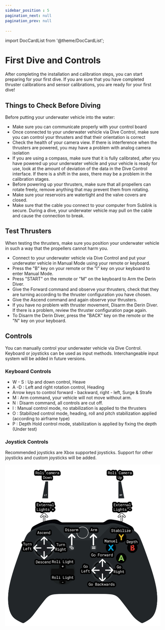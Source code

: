 ```yaml
---
sidebar_position : 5
pagination_next: null
pagination_prev: null

---
```

import DocCardList from '@theme/DocCardList';

# First Dive and Controls

After completing the installation and calibration steps, you can start preparing for your first dive. If you are sure that you have completed thruster calibrations and sensor calibrations, you are ready for your first dive!

## Things to Check Before Diving

Before putting your underwater vehicle into the water:

- Make sure you can communicate properly with your control board
- Once connected to your underwater vehicle via Dive Control, make sure you can control your thrusters and that their orientation is correct
- Check the health of your camera view. If there is interference when the thrusters are powered, you may have a problem with analog camera isolation
- If you are using a compass, make sure that it is fully calibrated, after you have powered up your underwater vehicle and your vehicle is ready for use, look at the amount of deviation of the data in the Dive Control interface. If there is a shift in the axes, there may be a problem in the calibration stages.
- Before powering up your thrusters, make sure that all propellers can rotate freely, remove anything that may prevent them from rotating.
- Make sure your reservoirs are watertight and the valve covers are closed.
- Make sure that the cable you connect to your computer from Sublink is secure. During a dive, your underwater vehicle may pull on the cable and cause the connection to break.

## Test Thrusters

When testing the thrusters, make sure you position your underwater vehicle in such a way that the propellers cannot harm you.

- Connect to your underwater vehicle via Dive Control and put your underwater vehicle in Manual Mode using your remote or keyboard.
- Press the "B" key on your remote or the "I" key on your keyboard to enter Manual Mode.
- Press "START" on the remote or "M" on the keyboard to Arm the Derin Diver.
- Give the Forward command and observe your thrusters, check that they are turning according to the thruster configuration you have chosen.
- Give the Ascend command and again observe your thrusters.
- If you have no problem with thruster movement, Disarm the Derin Diver. If there is a problem, review the thruster configuration page again.
- To Disarm the Derin Diver, press the "BACK" key on the remote or the "N" key on your keyboard.

## Controls

You can manually control your underwater vehicle via Dive Control. Keyboard or joysticks can be used as input methods. Interchangeable input system will be added in future versions.
  
### Keyboard Controls

- W - S : Up and down control, Heave
- A -D : Left and right rotation control, Heading
- Arrow keys to control forward - backward, right - left, Surge & Strafe
- M : Arm command, your vehicle will not move without arm.
- N : Disarm command, all controls are cut off.
- I : Manual control mode, no stabilization is applied to the thrusters
- O : Stabilized control mode, heading, roll and pitch stabilization applied (according to airframe type)
- P : Depth Hold control mode, stabilization is applied by fixing the depth (Under test)

### Joystick Controls

Recommended joysticks are Xbox supported joysticks. Support for other joysticks and custom joysticks will be added.

![Derin Diver Controls](./image/xboxcontrolen.png)

<DocCardList />
